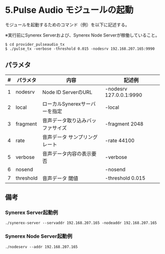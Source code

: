 # 5.Pulse Audio モジュールの起動

モジュールを起動するためのコマンド（例）を以下に記述する。

※実行前にSynerex Serverおよび、Synerex Node Serverが稼働していること。

```
$ cd provider_pulseaudio_tx 
$ ./pulse_tx -verbose -threshold 0.015 -nodesrv 192.168.207.165:9990
```

  

## パラメタ

|  #   | パラメタ  | 内容                             | 記述例                  |
| :--: | --------- | -------------------------------- | ----------------------- |
|  1   | nodesrv   | Node ID ServerのURL              | -nodesrv 127.0.0.1:9990 |
|  2   | local     | ローカルSynerexサーバーを指定    | -local                  |
|  3   | fragment  | 音声データ取り込みバッファサイズ | -fragment 2048          |
|  4   | rate      | 音声データ サンプリングレート    | -rate 44100             |
|  5   | verbose   | 音声データ内容の表示要否         | -verbose                |
|  6   | nosend    |                                  | -nosend                 |
|  7   | threshold | 音声データ 閾値                  | -threshold 0.015        |

 

## 備考

### Synerex Server起動例

```
./synerex-server --servaddr 192.168.207.165 -nodeaddr 192.168.207.165
```



### Synerex Node Server起動例

```
./nodeserv --addr 192.168.207.165
```

